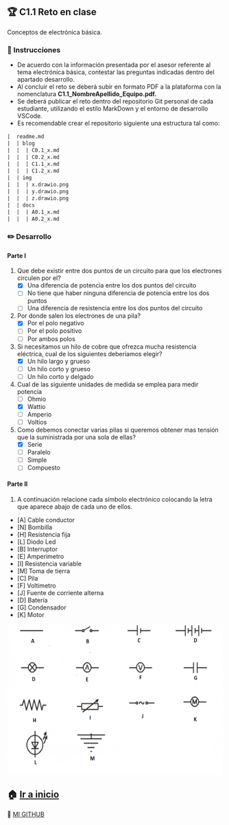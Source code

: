 ## :trophy: C1.1 Reto en clase

Conceptos de electrónica básica.

### :blue_book: Instrucciones

- De acuerdo con la información presentada por el asesor referente al tema electrónica básica, contestar las preguntas indicadas dentro del apartado desarrollo.
- Al concluir el reto se deberá subir en formato PDF a la plataforma con la nomenclatura **C1.1_NombreApellido_Equipo.pdf.**
- Se deberá publicar el reto dentro del repositorio Git personal de cada estudiante, utilizando el estilo MarkDown y el entorno de desarrollo VSCode.
- Es recomendable crear el repositorio siguiente una estructura tal como:
```
|  readme.md
|  | blog
|  |  | C0.1_x.md
|  |  | C0.2_x.md
|  |  | C1.1_x.md
|  |  | C1.2_x.md
|  | img
|  |  | x.drawio.png
|  |  | y.drawio.png
|  |  | z.drawio.png
|  | docs
|  |  | A0.1_x.md
|  |  | A0.2_x.md
```
### :pencil2: Desarrollo

#### Parte I

1. Que debe existir entre dos puntos de un circuito para que los electrones circulen por el?
   - [X] Una diferencia de potencia entre los dos puntos del circuito
   - [ ] No tiene que haber ninguna diferencia de potencia entre los dos puntos 
   - [ ] Una diferencia de resistencia entre los dos puntos del circuito
2. Por donde salen los electrones de una pila?
   - [X] Por el polo negativo
   - [ ] Por el polo positivo
   - [ ] Por ambos polos
3. Si necesitamos un hilo de cobre que ofrezca mucha resistencia eléctrica, cual de los siguientes deberíamos elegir?
   - [X] Un hilo largo y grueso
   - [ ] Un hilo corto y grueso
   - [ ] Un hilo corto y delgado
4. Cual de las siguiente unidades de medida se emplea para medir potencia
   - [ ] Ohmio
   - [X] Wattio
   - [ ] Amperio
   - [ ] Voltios
5. Como debemos conectar varias pilas si queremos obtener mas tensión que la suministrada por una sola de ellas?
   - [X] Serie
   - [ ] Paralelo
   - [ ] Simple
   - [ ] Compuesto

#### Parte II

1. A continuación relacione cada símbolo electrónico colocando la letra que aparece abajo de cada uno de ellos.

- [A] Cable conductor  
- [N] Bombilla
- [H] Resistencia fija
- [L] Diodo Led
- [B] Interruptor
- [E] Amperimetro
- [I] Resistencia variable
- [M] Toma de tierra
- [C] Pila
- [F] Voltimetro
- [J] Fuente de corriente alterna
- [D] Batería
- [G] Condensador
- [K] Motor

<p align="center"> 
    <img alt="Logo" src="../IMG/C1.x_SimbolosElectronicos.png" width=550 height=350>    
</p>

:house: [Ir a inicio](/docs/D0.1_FundamentosElectronicaBasica.md)
-
:open_file_folder: [MI GITHUB](https://github.com/Villalobos39/SISTEMAS-PROGRAMABLES.git)
